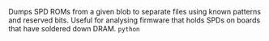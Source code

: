 Dumps SPD ROMs from a given blob to separate files using known patterns
and reserved bits. Useful for analysing firmware that holds SPDs on boards
that have soldered down DRAM. `python`
